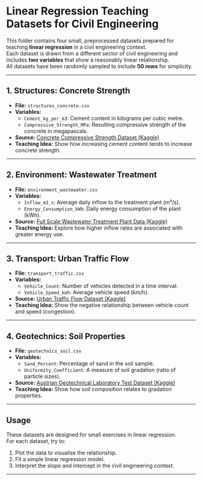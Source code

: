 # Linear Regression Teaching Datasets for Civil Engineering

This folder contains four small, preprocessed datasets prepared for teaching **linear regression** in a civil engineering context.  
Each dataset is drawn from a different sector of civil engineering and includes **two variables** that show a reasonably linear relationship.  
All datasets have been randomly sampled to include **50 rows** for simplicity.

---

## 1. Structures: Concrete Strength
- **File:** `structures_concrete.csv`  
- **Variables:**  
  - `Cement_kg_per_m3`: Cement content in kilograms per cubic metre.  
  - `Compressive_Strength_MPa`: Resulting compressive strength of the concrete in megapascals.  
- **Source:** [Concrete Compressive Strength Dataset (Kaggle)](https://www.kaggle.com/datasets/sinamhd9/concrete-comprehensive-strength)  
- **Teaching Idea:** Show how increasing cement content tends to increase concrete strength.

---

## 2. Environment: Wastewater Treatment
- **File:** `environment_wastewater.csv`  
- **Variables:**  
  - `Inflow_m3_s`: Average daily inflow to the treatment plant (m³/s).  
  - `Energy_Consumption_kWh`: Daily energy consumption of the plant (kWh).  
- **Source:** [Full Scale Wastewater Treatment Plant Data (Kaggle)](https://www.kaggle.com/datasets/d4rklucif3r/full-scale-waste-water-treatment-plant-data)  
- **Teaching Idea:** Explore how higher inflow rates are associated with greater energy use.

---

## 3. Transport: Urban Traffic Flow
- **File:** `transport_traffic.csv`  
- **Variables:**  
  - `Vehicle_Count`: Number of vehicles detected in a time interval.  
  - `Vehicle_Speed_kmh`: Average vehicle speed (km/h).  
- **Source:** [Urban Traffic Flow Dataset (Kaggle)](https://www.kaggle.com/datasets/ziya07/urban-traffic-flow-dataset)  
- **Teaching Idea:** Show the negative relationship between vehicle count and speed (congestion).

---

## 4. Geotechnics: Soil Properties
- **File:** `geotechnics_soil.csv`  
- **Variables:**  
  - `Sand_Percent`: Percentage of sand in the soil sample.  
  - `Uniformity_Coefficient`: A measure of soil gradation (ratio of particle sizes).  
- **Source:** [Austrian Geotechnical Laboratory Test Dataset (Kaggle)](https://www.kaggle.com/datasets/hozaifakhalid/austrian-geotechnical-laboratory-test-dataset)  
- **Teaching Idea:** Show how soil composition relates to gradation properties.

---

## Usage
These datasets are designed for small exercises in linear regression.  
For each dataset, try to:
1. Plot the data to visualise the relationship.  
2. Fit a simple linear regression model.  
3. Interpret the slope and intercept in the civil engineering context.  

---
